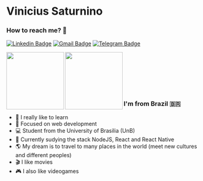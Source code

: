 <!--
### Hi there 👋
**viniciussaturnino/viniciussaturnino** is a ✨ _special_ ✨ repository because its `README.md` (this file) appears on your GitHub profile.

Here are some ideas to get you started:

- 🔭 I’m currently working on ...
- 🌱 I’m currently learning ...
- 👯 I’m looking to collaborate on ...
- 🤔 I’m looking for help with ...
- 💬 Ask me about ...
- 📫 How to reach me: ...
- 😄 Pronouns: ...
- ⚡ Fun fact: ...
-->

# Vinicius Saturnino 

### How to reach me? 🔎

[![Linkedin Badge](https://img.shields.io/badge/-Vinicius-blue?style=flat-square&logo=Linkedin&logoColor=white&link=https://www.linkedin.com/in/viniciussaturnino07/)](https://www.linkedin.com/in/viniciussaturnino07/)
[![Gmail Badge](https://img.shields.io/badge/-viniciussaturnino78@gmail.com-c14438?style=flat-square&logo=Gmail&logoColor=white&link=mailto:viniciussaturnino78@gmail.com)](mailto:viniciussaturnino78@gmail.com)
[![Telegram Badge](https://img.shields.io/badge/-viniciussaturnino-blue?style=flat-square&logo=Telegram&logoColor=white&link=https://t.me/viniciussaturnino)](https://t.me/viniciussaturnino)

<a href="https://github.com/viniciussaturnino/github-readme-statst">
  <img align="left"  height='150px' src="https://github-readme-stats.vercel.app/api?username=viniciussaturnino&show_icons=true&theme=omni" />
</a>

<a href="https://github.com/viniciussaturnino/github-readme-stats">
  <img align="left" height='150px' src="https://github-readme-stats.vercel.app/api/top-langs/?username=viniciussaturnino&hide=jupyter%20notebook,html&layout=compact&theme=light" />
</a><br><br><br><br><br><br>

### I'm from Brazil 🇧🇷  

- 🧠 I really like to learn
- 🎯 Focused on web development
- 💻 Student from the University of Brasilia (UnB)
- 🚀 Currently sudying the stack NodeJS, React and React Native
- 🌎 My dream is to travel to many places in the world (meet new cultures and different peoples)
- 🎬 I like movies
- 🎮 I also like videogames
